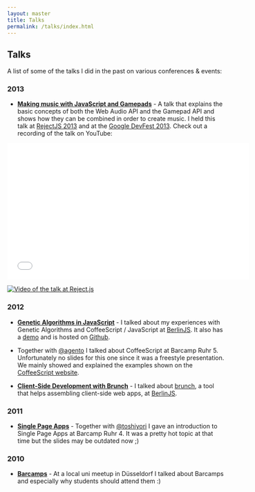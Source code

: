 ```yaml
---
layout: master
title: Talks
permalink: /talks/index.html
---
```


## Talks

A list of some of the talks I did in the past on various conferences & events:

### 2013

- __[Making music with JavaScript and Gamepads](http://janmonschke.com/Music-with-JS-and-Gamepads)__ - A talk that explains the basic concepts of both the Web Audio API and the Gamepad API and shows how they can be combined in order to create music. I held this talk at [RejectJS 2013](http://rejectjs.org/) and at the [Google DevFest 2013](http://devfest-berlin.de/#/2013/about). Check out a recording of the talk on YouTube:

<div>
  <object width="560" height="315">
    <param name="movie" value="//www.youtube.com/v/0MigafMWLh0?hl=en_US&amp;version=3&amp;rel=0"></param>
    <param name="allowFullScreen" value="true"></param><param name="allowscriptaccess" value="always"></param>
    <embed src="//www.youtube.com/v/0MigafMWLh0?hl=en_US&amp;version=3&amp;rel=0" type="application/x-shockwave-flash" width="560" height="315" allowscriptaccess="always" allowfullscreen="true"></embed>
  </object>
</div>

[![Video of the talk at Reject.js](http://img.youtube.com/vi/0MigafMWLh0/hqdefault.jpg)](https://www.youtube.com/watch?v=0MigafMWLh0)

### 2012

- __[Genetic Algorithms in JavaScript](http://janmonschke.com/Genetic-Algorithms/presentation)__ - I talked about my experiences with Genetic Algorithms and CoffeeScript / JavaScript at [BerlinJS](http://berlinjs.org). It also has a [demo](http://janmonschke.com/Genetic-Algorithms/) and is hosted on [Github](https://github.com/janmonschke/Genetic-Algorithms).

- Together with [@agento](https://twitter.com/agento) I talked about CoffeeScript at Barcamp Ruhr 5. Unfortunately no slides for this one since it was a freestyle presentation. We mainly showed and explained the examples shown on the [CoffeeScript website](http://coffeescript.org).

- __[Client-Side Development with Brunch](https://speakerdeck.com/janmonschke/client-side-development-with-brunch)__ - I talked about [brunch](http://brunch.io), a tool that helps assembling client-side web apps, at [BerlinJS](http://berlinjs.org).

### 2011

- __[Single Page Apps](https://speakerdeck.com/janmonschke/single-page-web-apps)__ - Together with [@toshiyori](https://twitter.com/toshiyori) I gave an introduction to Single Page Apps at Barcamp Ruhr 4. It was a pretty hot topic at that time but the slides may be outdated now ;)

### 2010

- __[Barcamps](http://www.slideshare.net/janmonschke/presentation-5747040)__ - At a local uni meetup in Düsseldorf I talked about Barcamps and especially why students should attend them :) 
